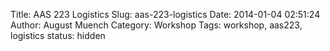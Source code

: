 Title: AAS 223 Logistics
Slug: aas-223-logistics
Date: 2014-01-04 02:51:24
Author: August Muench
Category: Workshop
Tags: workshop, aas223, logistics
status: hidden
